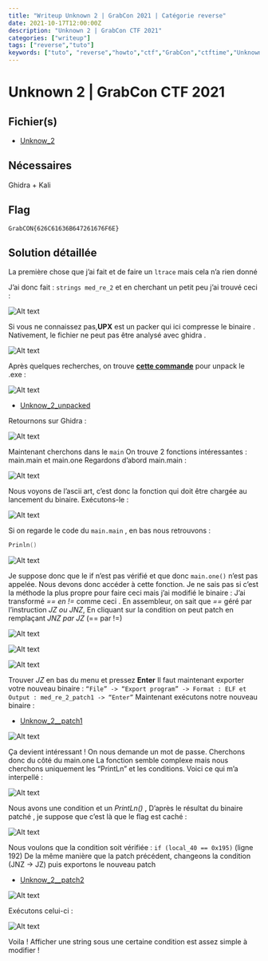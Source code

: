 ```yaml
---
title: "Writeup Unknown 2 | GrabCon 2021 | Catégorie reverse"
date: 2021-10-17T12:00:00Z
description: "Unknown 2 | GrabCon CTF 2021"
categories: ["writeup"]
tags: ["reverse","tuto"]
keywords: ["tuto", "reverse","howto","ctf","GrabCon","ctftime","Unknown 2"]
---
```


# Unknown 2 | GrabCon CTF 2021

## Fichier(s)
- [Unknow_2](./files/med_re_2)

## Nécessaires
Ghidra + Kali

## Flag
```
GrabCON{626C61636B647261676F6E}
```
## Solution détaillée


La première chose que j’ai fait et de faire un `ltrace` mais cela n’a rien donné

J’ai donc fait : `strings med_re_2` et en cherchant un petit peu j’ai trouvé ceci :

![Alt text](./img/strings.png "strings")

Si vous ne connaissez pas,**UPX** est un packer qui ici compresse le binaire . Nativement, le fichier ne peut pas être analysé avec ghidra .

![Alt text](./img/ghidra1.png "ghidra1")

Après quelques recherches, on trouve **[cette commande](https://linux.die.net/man/1/upx)** pour unpack le .exe :

![Alt text](./img/ghidra2.png "ghidra2")

- [Unknow_2_unpacked](./files/med_re_2_unpack)

Retournons sur Ghidra :

![Alt text](./img/ghidra3.png "ghidra3")

Maintenant cherchons dans le `main`
On trouve 2 fonctions intéressantes : main.main et main.one
Regardons d’abord main.main :

![Alt text](./img/ghidra4.png "ghidra4")

Nous voyons de l’ascii art, c’est donc la fonction qui doit être chargée au lancement du binaire.
Exécutons-le :

![Alt text](./img/ghidra5.png "ghidra5")

Si on regarde le code du `main.main` , en bas nous retrouvons :
```C
Prinln()
```

![Alt text](./img/ghidra6.png "ghidra6")

Je suppose donc que le if n’est pas vérifié et que donc `main.one()` n’est pas appelée.
Nous devons donc accéder à cette fonction. Je ne sais pas si c’est la méthode la plus propre pour faire ceci mais j’ai modifié le binaire :
J’ai transformé *== en !=* comme ceci . En assembleur, on sait que *==* géré par l’instruction *JZ ou JNZ*, En cliquant sur la condition on peut patch en remplaçant *JNZ par JZ* (== par !=)

![Alt text](./img/ghidra7.png "ghidra7")

![Alt text](./img/ghidra8.png "ghidra8")

![Alt text](./img/ghidra9.png "ghidra9")

Trouver *JZ* en bas du menu et pressez **Enter**
Il faut maintenant exporter votre nouveau binaire :
`“File” -> “Export program” -> Format : ELF et Output : med_re_2_patch1 -> “Enter”`
Maintenant exécutons notre nouveau binaire :

- [Unknow_2__patch1](./files/med_re_2_patched.txt)

![Alt text](./img/bin.png "bin")

Ça devient intéressant ! On nous demande un mot de passe.
Cherchons donc du côté du main.one
La fonction semble complexe mais nous cherchons uniquement les “PrintLn” et les conditions.
Voici ce qui m’a interpellé :

![Alt text](./img/bin2.png "bin2")

Nous avons une condition et un *PrintLn()* , D’après le résultat du binaire patché , je suppose que c’est là que le flag est caché :

![Alt text](./img/bin3.png "bin3")

Nous voulons que la condition soit vérifiée : `if (local_40 == 0x195)` (ligne 192)
De la même manière que la patch précédent, changeons la condition (JNZ → JZ) puis exportons le nouveau patch

- [Unknow_2__patch2](./files/med_re_2_patched2)

![Alt text](./img/ghidra10.png  "ghidra10")

Exécutons celui-ci :

![Alt text](./img/flag.png  "flag")

Voila ! Afficher une string sous une certaine condition est assez simple à modifier !
